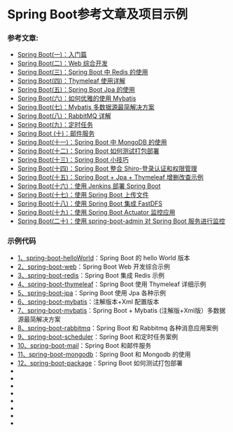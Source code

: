 # **Spring Boot参考文章及项目示例**
### **参考文章:**
- [Spring Boot(一)：入门篇](http://www.ityouknow.com/springboot/2016/01/06/spring-boot-quick-start.html)</br>
- [Spring Boot(二)：Web 综合开发](http://www.ityouknow.com/springboot/2016/02/03/spring-boot-web.html)</br>
- [Spring Boot(三)：Spring Boot 中 Redis 的使用](http://www.ityouknow.com/springboot/2016/03/06/spring-boot-redis.html)</br>
- [Spring Boot(四)：Thymeleaf 使用详解](http://www.ityouknow.com/springboot/2016/05/01/spring-boot-thymeleaf.html)</br>
- [Spring Boot(五)：Spring Boot Jpa 的使用](http://www.ityouknow.com/springboot/2016/08/20/spring-boot-jpa.html)</br>
- [Spring Boot(六)：如何优雅的使用 Mybatis](http://www.ityouknow.com/springboot/2016/11/06/spring-boot-mybatis.html)</br>
- [Spring Boot(七)：Mybatis 多数据源最简解决方案](http://www.ityouknow.com/springboot/2016/11/25/spring-boot-multi-mybatis.html)</br>
- [Spring Boot(八)：RabbitMQ 详解](http://www.ityouknow.com/springboot/2016/11/30/spring-boot-rabbitMQ.html)</br>
- [Spring Boot(九)：定时任务](http://www.ityouknow.com/springboot/2016/12/02/spring-boot-scheduler.html)</br>
- [Spring Boot (十)：邮件服务](http://www.ityouknow.com/springboot/2017/05/06/spring-boot-mail.html)</br>
- [Spring Boot(十一)：Spring Boot 中 MongoDB 的使用](http://www.ityouknow.com/springboot/2017/05/08/spring-boot-mongodb.html)</br>
- [Spring Boot(十二)：Spring Boot 如何测试打包部署](http://www.ityouknow.com/springboot/2017/05/09/spring-boot-deploy.html)</br>
- [Spring Boot(十三)：Spring Boot 小技巧](http://www.ityouknow.com/springboot/2017/06/22/spring-boot-tips.html)</br>
- [Spring Boot(十四)：Spring Boot 整合 Shiro-登录认证和权限管理](http://www.ityouknow.com/springboot/2017/06/26/spring-boot-shiro.html)</br>
- [Spring Boot(十五)：Spring Boot + Jpa + Thymeleaf 增删改查示例](http://www.ityouknow.com/springboot/2017/09/23/spring-boot-jpa-thymeleaf-curd.html)</br>
- [Spring Boot(十六)：使用 Jenkins 部署 Spring Boot](http://www.ityouknow.com/springboot/2017/11/11/spring-boot-jenkins.html)</br>
- [Spring Boot(十七)：使用 Spring Boot 上传文件](http://www.ityouknow.com/springboot/2018/01/12/spring-boot-upload-file.html)</br>
- [Spring Boot(十八)：使用 Spring Boot 集成 FastDFS](http://www.ityouknow.com/springboot/2018/01/16/spring-boot-fastdfs.html)</br>
- [Spring Boot(十九)：使用 Spring Boot Actuator 监控应用](http://www.ityouknow.com/springboot/2018/02/06/spring-boot-actuator.html)</br>
- [Spring Boot(二十)：使用 spring-boot-admin 对 Spring Boot 服务进行监控](http://www.ityouknow.com/springboot/2018/02/11/spring-boot-admin.html)</br>

### **示例代码**
- [1、spring-boot-helloWorld](https://github.com/ityouknow/spring-boot-examples/tree/master/spring-boot-helloWorld)：Spring Boot 的 hello World 版本</br>
- [2、spring-boot-web](https://github.com/ityouknow/spring-boot-examples/tree/master/spring-boot-web)：Spring Boot Web 开发综合示例</br>
- [3、spring-boot-redis](https://github.com/ityouknow/spring-boot-examples/tree/master/spring-boot-redis)：Spring Boot 集成 Redis 示例</br>
- [4、spring-boot-thymeleaf](https://github.com/ityouknow/spring-boot-examples/tree/master/spring-boot-thymeleaf)：Spring Boot 使用 Thymeleaf 详细示例</br>
- [5、spring-boot-jpa](https://github.com/ityouknow/spring-boot-examples/tree/master/spring-boot-jpa)：Spring Boot 使用 Jpa 各种示例</br>
- [6、spring-boot-mybatis](https://github.com/ityouknow/spring-boot-examples/tree/master/spring-boot-mybatis)：注解版本+Xml 配置版本</br>
- [7、spring-boot-mybatis](https://github.com/ityouknow/spring-boot-examples/tree/master/spring-boot-mybatis)：Spring Boot + Mybatis (注解版+Xml版）多数据源最简解决方案</br>
- [8、spring-boot-rabbitmq](https://github.com/ityouknow/spring-boot-examples/tree/master/spring-boot-rabbitmq)：Spring Boot 和 Rabbitmq 各种消息应用案例</br>
- [9、spring-boot-scheduler](https://github.com/ityouknow/spring-boot-examples/tree/master/spring-boot-scheduler)：Spring Boot 和定时任务案例</br>
- [10、spring-boot-mail](https://github.com/ityouknow/spring-boot-examples/tree/master/spring-boot-mail)：Spring Boot 和邮件服务</br>
- [11、spring-boot-mongodb](https://github.com/ityouknow/spring-boot-examples/tree/master/spring-boot-mongodb)：Spring Boot 和 Mongodb 的使用</br>
- [12、spring-boot-package](https://github.com/ityouknow/spring-boot-examples/tree/master/spring-boot-package)：Spring Boot 如何测试打包部署</br>
- []()</br>
- []()</br>
- []()</br>
- []()</br>
- []()</br>
- []()</br>
- []()</br>
- []()</br>


